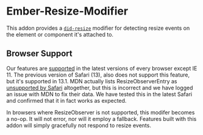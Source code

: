 # Ember-Resize-Modifier

This addon provides a [`did-resize`](modifiers/did-resize) modifier for detecting 
resize events on the element or component it's attached to.

## Browser Support

Our features are [supported](https://caniuse.com/#search=resizeobserver) in the latest versions of every browser except IE 11.
The previous version of Safari (13), also does not support this feature, but it's supported in 13.1.
MDN actually lists ResizeObserverEntry as [unsupported by Safari](https://caniuse.com/#feat=mdn-api_resizeobserverentry) altogether, 
but this is incorrect and we have logged an issue with MDN to fix their data. We have tested this in 
the latest Safari and confirmed that it in fact works as expected.

In browsers where ResizeObserver is not supported, this modifer becomes a no-op. It will not error, 
nor will it employ a fallback. Features built with this addon will simply gracefully not respond to resize events.
